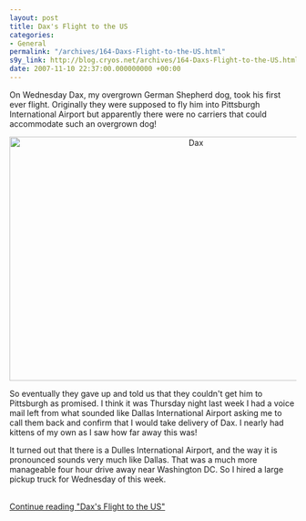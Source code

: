 ```yaml
---
layout: post
title: Dax's Flight to the US
categories:
- General
permalink: "/archives/164-Daxs-Flight-to-the-US.html"
s9y_link: http://blog.cryos.net/archives/164-Daxs-Flight-to-the-US.html
date: 2007-11-10 22:37:00.000000000 +00:00
---
```

<span><p>On Wednesday Dax, my overgrown German Shepherd dog, took his first ever flight. Originally they were supposed to fly him into Pittsburgh International Airport but apparently there were no carriers that could accommodate such an overgrown dog!</p>

<center><img width="639" height="428" src="http://blog.cryos.net/uploads/Dax.jpg" alt="Dax" title="Dax" /></center>

<p>So eventually they gave up and told us that they couldn't get him to Pittsburgh as promised. I think it was Thursday night last week I had a voice mail left from what sounded like Dallas International Airport asking me to call them back and confirm that I would take delivery of Dax. I nearly had kittens of my own as I saw how far away this was!</p>

<p>It turned out that there is a Dulles International Airport, and the way it is pronounced sounds very much like Dallas. That was a much more manageable four hour drive away near Washington DC. So I hired a large pickup truck for Wednesday of this week.</p></span> <br /><a href="http://blog.cryos.net/archives/164-Daxs-Flight-to-the-US.html#extended">Continue reading "Dax's Flight to the US"</a>
